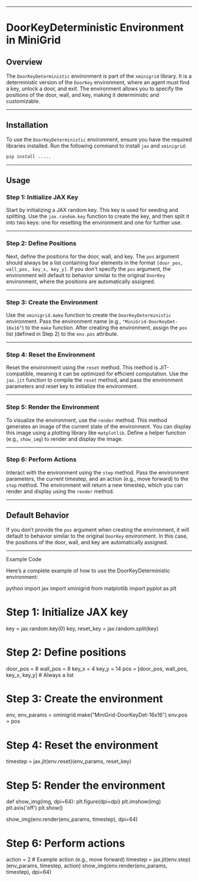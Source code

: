 

---

# DoorKeyDeterministic Environment in MiniGrid

## Overview

The `DoorKeyDeterministic` environment is part of the `xminigrid` library. It is a deterministic version of the `DoorKey` environment, where an agent must find a key, unlock a door, and exit. The environment allows you to specify the positions of the door, wall, and key, making it deterministic and customizable.

---

## Installation

To use the `DoorKeyDeterministic` environment, ensure you have the required libraries installed. Run the following command to install `jax` and `xminigrid`:

```bash
pip install .....
```

---

## Usage

### Step 1: Initialize JAX Key

Start by initializing a JAX random key. This key is used for seeding and splitting. Use the `jax.random.key` function to create the key, and then split it into two keys: one for resetting the environment and one for further use.

---

### Step 2: Define Positions

Next, define the positions for the door, wall, and key. The `pos` argument should always be a list containing four elements in the format `[door_pos, wall_pos, key_x, key_y]`. If you don't specify the `pos` argument, the environment will default to behavior similar to the original `DoorKey` environment, where the positions are automatically assigned.

---

### Step 3: Create the Environment

Use the `xminigrid.make` function to create the `DoorKeyDeterministic` environment. Pass the environment name (e.g., `"MiniGrid-DoorKeyDet-16x16"`) to the `make` function. After creating the environment, assign the `pos` list (defined in Step 2) to the `env.pos` attribute.

---

### Step 4: Reset the Environment

Reset the environment using the `reset` method. This method is JIT-compatible, meaning it can be optimized for efficient computation. Use the `jax.jit` function to compile the `reset` method, and pass the environment parameters and reset key to initialize the environment.

---

### Step 5: Render the Environment

To visualize the environment, use the `render` method. This method generates an image of the current state of the environment. You can display this image using a plotting library like `matplotlib`. Define a helper function (e.g., `show_img`) to render and display the image.

---

### Step 6: Perform Actions

Interact with the environment using the `step` method. Pass the environment parameters, the current timestep, and an action (e.g., move forward) to the `step` method. The environment will return a new timestep, which you can render and display using the `render` method.

---

## Default Behavior

If you don’t provide the `pos` argument when creating the environment, it will default to behavior similar to the original `DoorKey` environment. In this case, the positions of the door, wall, and key are automatically assigned.

---



Example Code

Here’s a complete example of how to use the DoorKeyDeterministic environment:

python
import jax
import xminigrid
from matplotlib import pyplot as plt

# Step 1: Initialize JAX key
key = jax.random.key(0)
key, reset_key = jax.random.split(key)

# Step 2: Define positions
door_pos = 8
wall_pos = 8
key_x = 4
key_y = 14
pos = [door_pos, wall_pos, key_x, key_y]  # Always a list

# Step 3: Create the environment
env, env_params = xminigrid.make("MiniGrid-DoorKeyDet-16x16")
env.pos = pos

# Step 4: Reset the environment
timestep = jax.jit(env.reset)(env_params, reset_key)

# Step 5: Render the environment
def show_img(img, dpi=64):
    plt.figure(dpi=dpi)
    plt.imshow(img)
    plt.axis('off')
    plt.show()

show_img(env.render(env_params, timestep), dpi=64)

# Step 6: Perform actions
action = 2  # Example action (e.g., move forward)
timestep = jax.jit(env.step)(env_params, timestep, action)
show_img(env.render(env_params, timestep), dpi=64)
